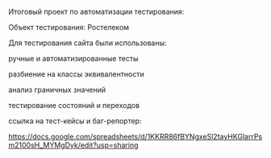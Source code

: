 Итоговый проект по автоматизации тестирования:

Объект тестирования: Ростелеком

Для тестирования сайта были использованы:

ручные и автоматизированные тесты

разбиение на классы эквивалентности

анализ граничных значений

тестирование состояний и переходов


ссылка на тест-кейсы и баг-репортер:

https://docs.google.com/spreadsheets/d/1KKRR86fBYNgxeSl2tayHKGlarrPsm2100sH_MYMgDyk/edit?usp=sharing
